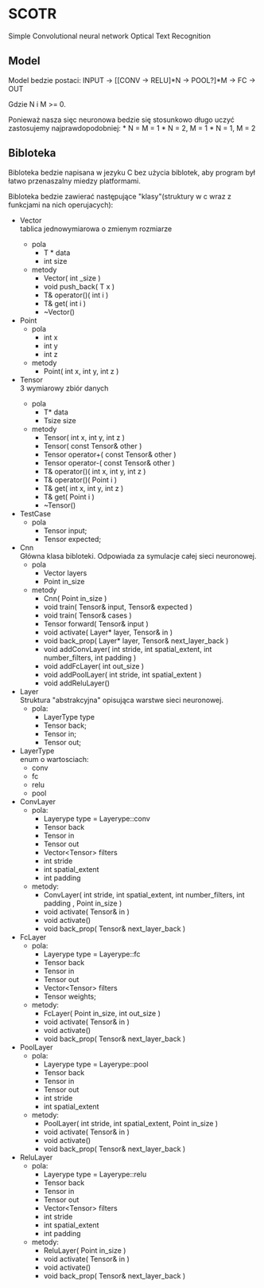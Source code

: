 # SCOTR
Simple Convolutional neural network Optical Text Recognition

## Model

Model bedzie postaci:
INPUT -> [[CONV -> RELU]*N -> POOL?]*M -> FC -> OUT

Gdzie N i M >= 0.

Ponieważ nasza sięc neuronowa bedzie się stosunkowo długo uczyć zastosujemy najprawdopodobniej:
    * N = M = 1
    * N = 2, M = 1
    * N = 1, M = 2
    
## Bibloteka

Bibloteka bedzie napisana w jezyku C bez użycia biblotek, aby program był łatwo przenaszalny miedzy platformami.

Bibloteka bedzie zawierać następujące "klasy"(struktury w c wraz z funkcjami na nich operujacych):

* Vector<T>  
tablica jednowymiarowa o zmienym rozmiarze
    * pola
        * T * data
        * int size
    * metody
        * Vector( int _size )
        * void push_back( T x )
        * T& operator()( int i )
        * T& get( int i )
        * ~Vector()
* Point
    * pola
        * int x
        * int y
        * int z
    * metody
        * Point( int x, int y, int z )
* Tensor<T>  
3 wymiarowy zbiór danych
    * pola
        * T* data
        * Tsize size
    * metody
        * Tensor( int x, int y, int z )
        * Tensor( const Tensor& other )
        * Tensor<T> operator+( const Tensor<T>& other )
        * Tensor<T> operator-( const Tensor<T>& other )
        * T& operator()( int x, int y, int z )
        * T& operator()( Point i )
        * T& get( int x, int y, int z )
        * T& get( Point i )
        * ~Tensor()
* TestCase
    * pola
        * Tensor<float> input;
        * Tensor<float> expected;
* Cnn  
Główna klasa bibloteki. Odpowiada za symulacje całej sieci neuronowej.
    * pola
        * Vector<Layer> layers
        * Point in_size
    * metody
        * Cnn( Point in_size )
        * void train( Tensor<float>& input, Tensor<float>& expected )
        * void train( Tensor<TestCase>& cases )
        * Tensor<float> forward( Tensor<float>& input )
        * void activate( Layer* layer, Tensor<float>& in )
        * void back_prop( Layer* layer, Tensor<float>& next_layer_back )
        * void addConvLayer( int stride, int spatial_extent, int number_filters, int padding )
        * void addFcLayer( int out_size )
        * void addPoolLayer( int stride, int spatial_extent )
        * void addReluLayer()
* Layer  
Struktura "abstrakcyjna" opisująca warstwe sieci neuronowej.
    * pola:
        * LayerType type
        * Tensor<float> back;
        * Tensor<float> in;
        * Tensor<float> out;
* LayerType  
enum o wartosciach:
    * conv
    * fc
    * relu
    * pool
* ConvLayer
    * pola:
        * Layerype type = Layerype::conv
        * Tensor<float> back
        * Tensor<float> in
        * Tensor<float> out
        * Vector<Tensor<float>> filters
        * int stride
        * int spatial_extent
        * int padding
    * metody:
        * ConvLayer( int stride, int spatial_extent, int number_filters, int padding , Point in_size )
        * void activate( Tensor<float>& in )
        * void activate()
        * void back_prop( Tensor<float>& next_layer_back )
* FcLayer
    * pola:
        * Layerype type = Layerype::fc
        * Tensor<float> back
        * Tensor<float> in
        * Tensor<float> out
        * Vector<Tensor<float>> filters
        * Tensor<float> weights;
    * metody:
        * FcLayer( Point in_size, int out_size )
        * void activate( Tensor<float>& in )
        * void activate()
        * void back_prop( Tensor<float>& next_layer_back )
* PoolLayer  
    * pola:
        * Layerype type = Layerype::pool
        * Tensor<float> back
        * Tensor<float> in
        * Tensor<float> out
        * int stride
        * int spatial_extent
    * metody:
        * PoolLayer( int stride, int spatial_extent, Point in_size )
        * void activate( Tensor<float>& in )
        * void activate()
        * void back_prop( Tensor<float>& next_layer_back )
* ReluLayer
    * pola:
        * Layerype type = Layerype::relu
        * Tensor<float> back
        * Tensor<float> in
        * Tensor<float> out
        * Vector<Tensor<float>> filters
        * int stride
        * int spatial_extent
        * int padding
    * metody:
        * ReluLayer( Point in_size )
        * void activate( Tensor<float>& in )
        * void activate()
        * void back_prop( Tensor<float>& next_layer_back )
